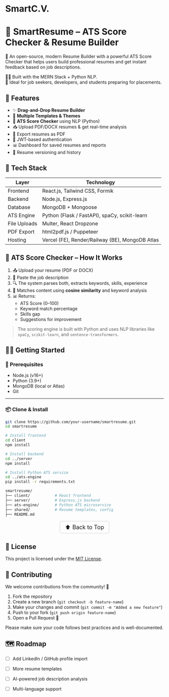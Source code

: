 # SmartC.V.

# 📄 SmartResume – ATS Score Checker & Resume Builder

🚀 An open-source, modern Resume Builder with a powerful ATS Score Checker that helps users build professional resumes and get instant feedback based on job descriptions.

🧑‍💻 Built with the MERN Stack + Python NLP.  
🎯 Ideal for job seekers, developers, and students preparing for placements.



## 🌟 Features

- ✨ **Drag-and-Drop Resume Builder**
- 🎨 **Multiple Templates & Themes**
- 🧠 **ATS Score Checker** using NLP (Python)
- 📥 Upload PDF/DOCX resumes & get real-time analysis
- 📝 Export resumes as PDF
- 🔐 JWT-based authentication
- 📊 Dashboard for saved resumes and reports
- 📂 Resume versioning and history



## 🧱 Tech Stack

| Layer         | Technology                     |
|--------------|----------------------------------|
| Frontend      | React.js, Tailwind CSS, Formik |
| Backend       | Node.js, Express.js            |
| Database      | MongoDB + Mongoose             |
| ATS Engine    | Python (Flask / FastAPI), spaCy, scikit-learn |
| File Uploads  | Multer, React Dropzone         |
| PDF Export    | html2pdf.js / Puppeteer        |
| Hosting       | Vercel (FE), Render/Railway (BE), MongoDB Atlas |


## 🧠 ATS Score Checker – How It Works

1. 📤 Upload your resume (PDF or DOCX)
2. 📄 Paste the job description
3. 🔍 The system parses both, extracts keywords, skills, experience
4. 🧮 Matches content using **cosine similarity** and keyword analysis
5. 📊 Returns:
   - ATS Score (0–100)
   - Keyword match percentage
   - Skills gap
   - Suggestions for improvement

> The scoring engine is built with Python and uses NLP libraries like `spaCy`, `scikit-learn`, and `sentence-transformers`.


## 🧑‍💻 Getting Started

### 🔧 Prerequisites

- Node.js (v16+)
- Python (3.9+)
- MongoDB (local or Atlas)
- Git

---

### 📦 Clone & Install

```bash
git clone https://github.com/your-username/smartresume.git
cd smartresume

# Install frontend
cd client
npm install

# Install backend
cd ../server
npm install

# Install Python ATS service
cd ../ats-engine
pip install -r requirements.txt

smartresume/
├── client/           # React frontend
├── server/           # Express.js backend
├── ats-engine/       # Python ATS microservice
├── shared/           # Resume templates, config
├── README.md
```

<p align="center">
  <a href="#top" style="font-size: 18px; padding: 8px 16px; display: inline-block; border: 1px solid #ccc; border-radius: 6px; text-decoration: none;">
    ⬆️ Back to Top
  </a>
</p>



## 📄 License

This project is licensed under the [MIT License](LICENSE).



## 🤝 Contributing

We welcome contributions from the community! 🚀  

1. Fork the repository  
2. Create a new branch (`git checkout -b feature-name`)  
3. Make your changes and commit (`git commit -m "Added a new feature"`)  
4. Push to your fork (`git push origin feature-name`)  
5. Open a Pull Request 🎉  

Please make sure your code follows best practices and is well-documented.

## 🗺️ Roadmap

- [ ] Add LinkedIn / GitHub profile import  
- [ ] More resume templates  
- [ ] AI-powered job description analysis  
- [ ] Multi-language support  


